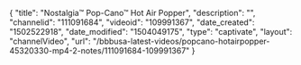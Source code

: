 {
    "title": "Nostalgia&trade; Pop-Cano&trade; Hot Air Popper",
    "description": "",
    "channelid": "111091684",
    "videoid": "109991367",
    "date_created": "1502522918",
    "date_modified": "1504049175",
    "type": "captivate",
    "layout": "channelVideo",
    "url": "\/bbbusa-latest-videos\/popcano-hotairpopper-45320330-mp4-2-notes\/111091684-109991367"
}